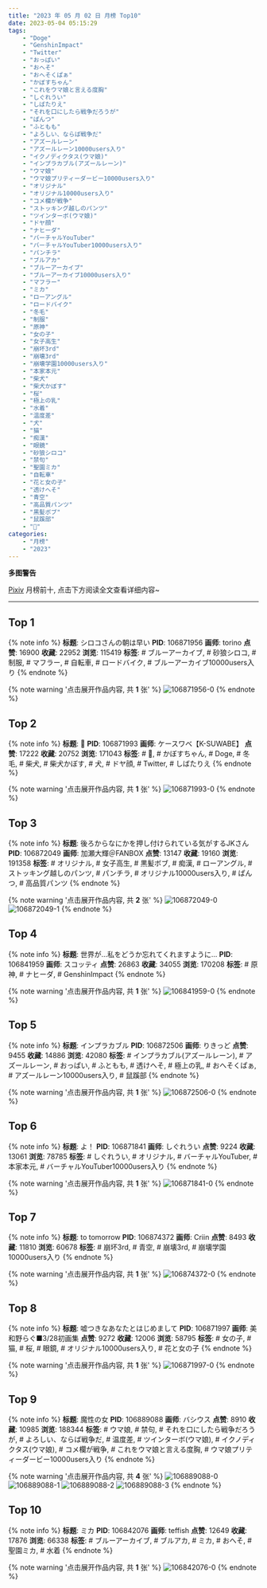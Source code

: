 ```yaml
---
title: "2023 年 05 月 02 日 月榜 Top10"
date: 2023-05-04 05:15:29
tags:
    - "Doge"
    - "GenshinImpact"
    - "Twitter"
    - "おっぱい"
    - "おへそ"
    - "おへそくぱぁ"
    - "かぼすちゃん"
    - "これをウマ娘と言える度胸"
    - "しぐれうい"
    - "しばたりえ"
    - "それを口にしたら戦争だろうが"
    - "ぱんつ"
    - "ふともも"
    - "よろしい、ならば戦争だ"
    - "アズールレーン"
    - "アズールレーン10000users入り"
    - "イクノディクタス(ウマ娘)"
    - "インプラカブル(アズールレーン)"
    - "ウマ娘"
    - "ウマ娘プリティーダービー10000users入り"
    - "オリジナル"
    - "オリジナル10000users入り"
    - "コメ欄が戦争"
    - "ストッキング越しのパンツ"
    - "ツインターボ(ウマ娘)"
    - "ドヤ顔"
    - "ナヒーダ"
    - "バーチャルYouTuber"
    - "バーチャルYouTuber10000users入り"
    - "パンチラ"
    - "ブルアカ"
    - "ブルーアーカイブ"
    - "ブルーアーカイブ10000users入り"
    - "マフラー"
    - "ミカ"
    - "ローアングル"
    - "ロードバイク"
    - "冬毛"
    - "制服"
    - "原神"
    - "女の子"
    - "女子高生"
    - "崩坏3rd"
    - "崩壊3rd"
    - "崩壊学園10000users入り"
    - "本家本元"
    - "柴犬"
    - "柴犬かぼす"
    - "桜"
    - "極上の乳"
    - "水着"
    - "温度差"
    - "犬"
    - "猫"
    - "痴漢"
    - "眼鏡"
    - "砂狼シロコ"
    - "禁句"
    - "聖園ミカ"
    - "自転車"
    - "花と女の子"
    - "透けへそ"
    - "青空"
    - "高品質パンツ"
    - "黒髪ボブ"
    - "鼠蹊部"
    - "🐶"
categories:
    - "月榜"
    - "2023"
---
```


<i class="fa fa-triangle-exclamation"></i>**多图警告**<i class="fa fa-triangle-exclamation"></i>

[Pixiv](https://www.pixiv.net/) 月榜前十, 点击下方阅读全文查看详细内容~

<!-- more -->

---

## Top 1

{% note info %}
**标题**: シロコさんの朝は早い
**PID**: 106871956 **画师**: torino
**点赞**: 16900 **收藏**: 22952 **浏览**: 115419
**标签**: # ブルーアーカイブ, # 砂狼シロコ, # 制服, # マフラー, # 自転車, # ロードバイク, # ブルーアーカイブ10000users入り
{% endnote %}

{% note warning '点击展开作品内容, 共 **1** 张' %}
![106871956-0](https://i.pixiv.re/img-original/img/2023/04/05/18/13/03/106871956_p0.jpg)
{% endnote %}

## Top 2

{% note info %}
**标题**: 🐶
**PID**: 106871993 **画师**: ケースワベ【K-SUWABE】
**点赞**: 17222 **收藏**: 20752 **浏览**: 171043
**标签**: # 🐶, # かぼすちゃん, # Doge, # 冬毛, # 柴犬, # 柴犬かぼす, # 犬, # ドヤ顔, # Twitter, # しばたりえ
{% endnote %}

{% note warning '点击展开作品内容, 共 **1** 张' %}
![106871993-0](https://i.pixiv.re/img-original/img/2023/04/05/00/01/04/106871993_p0.jpg)
{% endnote %}

## Top 3

{% note info %}
**标题**: 後ろからなにかを押し付けられている気がするJKさん
**PID**: 106872049 **画师**: 加瀬大輝＠FANBOX
**点赞**: 13147 **收藏**: 19160 **浏览**: 191358
**标签**: # オリジナル, # 女子高生, # 黒髪ボブ, # 痴漢, # ローアングル, # ストッキング越しのパンツ, # パンチラ, # オリジナル10000users入り, # ぱんつ, # 高品質パンツ
{% endnote %}

{% note warning '点击展开作品内容, 共 **2** 张' %}
![106872049-0](https://i.pixiv.re/img-original/img/2023/04/05/00/01/29/106872049_p0.jpg)
![106872049-1](https://i.pixiv.re/img-original/img/2023/04/05/00/01/29/106872049_p1.jpg)
{% endnote %}

## Top 4

{% note info %}
**标题**: 世界が…私をどうか忘れてくれますように…
**PID**: 106841959 **画师**: スコッティ
**点赞**: 26863 **收藏**: 34055 **浏览**: 170208
**标签**: # 原神, # ナヒーダ, # GenshinImpact
{% endnote %}

{% note warning '点击展开作品内容, 共 **1** 张' %}
![106841959-0](https://i.pixiv.re/img-original/img/2023/04/04/00/00/27/106841959_p0.jpg)
{% endnote %}

## Top 5

{% note info %}
**标题**: インプラカブル
**PID**: 106872506 **画师**: りきっど
**点赞**: 9455 **收藏**: 14886 **浏览**: 42080
**标签**: # インプラカブル(アズールレーン), # アズールレーン, # おっぱい, # ふともも, # 透けへそ, # 極上の乳, # おへそくぱぁ, # アズールレーン10000users入り, # 鼠蹊部
{% endnote %}

{% note warning '点击展开作品内容, 共 **1** 张' %}
![106872506-0](https://i.pixiv.re/img-original/img/2023/04/05/00/10/43/106872506_p0.png)
{% endnote %}

## Top 6

{% note info %}
**标题**: よ！
**PID**: 106871841 **画师**: しぐれうい
**点赞**: 9224 **收藏**: 13061 **浏览**: 78785
**标签**: # しぐれうい, # オリジナル, # バーチャルYouTuber, # 本家本元, # バーチャルYouTuber10000users入り
{% endnote %}

{% note warning '点击展开作品内容, 共 **1** 张' %}
![106871841-0](https://i.pixiv.re/img-original/img/2023/04/05/00/00/02/106871841_p0.jpg)
{% endnote %}

## Top 7

{% note info %}
**标题**: to tomorrow
**PID**: 106874372 **画师**: Criin
**点赞**: 8493 **收藏**: 11810 **浏览**: 60678
**标签**: # 崩坏3rd, # 青空, # 崩壊3rd, # 崩壊学園10000users入り
{% endnote %}

{% note warning '点击展开作品内容, 共 **1** 张' %}
![106874372-0](https://i.pixiv.re/img-original/img/2023/04/05/01/08/10/106874372_p0.jpg)
{% endnote %}

## Top 8

{% note info %}
**标题**: 嘘つきなあなたとはじめまして
**PID**: 106871997 **画师**: 美和野らぐ■3/28初画集
**点赞**: 9272 **收藏**: 12006 **浏览**: 58795
**标签**: # 女の子, # 猫, # 桜, # 眼鏡, # オリジナル10000users入り, # 花と女の子
{% endnote %}

{% note warning '点击展开作品内容, 共 **1** 张' %}
![106871997-0](https://i.pixiv.re/img-original/img/2023/04/05/00/01/06/106871997_p0.png)
{% endnote %}

## Top 9

{% note info %}
**标题**: 魔性の女
**PID**: 106889088 **画师**: バシウス
**点赞**: 8910 **收藏**: 10985 **浏览**: 188344
**标签**: # ウマ娘, # 禁句, # それを口にしたら戦争だろうが, # よろしい、ならば戦争だ, # 温度差, # ツインターボ(ウマ娘), # イクノディクタス(ウマ娘), # コメ欄が戦争, # これをウマ娘と言える度胸, # ウマ娘プリティーダービー10000users入り
{% endnote %}

{% note warning '点击展开作品内容, 共 **4** 张' %}
![106889088-0](https://i.pixiv.re/img-original/img/2023/04/05/17/04/21/106889088_p0.jpg)
![106889088-1](https://i.pixiv.re/img-original/img/2023/04/05/17/04/21/106889088_p1.jpg)
![106889088-2](https://i.pixiv.re/img-original/img/2023/04/05/17/04/21/106889088_p2.jpg)
![106889088-3](https://i.pixiv.re/img-original/img/2023/04/05/17/04/21/106889088_p3.jpg)
{% endnote %}

## Top 10

{% note info %}
**标题**: ミカ
**PID**: 106842076 **画师**: teffish
**点赞**: 12649 **收藏**: 17876 **浏览**: 66338
**标签**: # ブルーアーカイブ, # ブルアカ, # ミカ, # おへそ, # 聖園ミカ, # 水着
{% endnote %}

{% note warning '点击展开作品内容, 共 **1** 张' %}
![106842076-0](https://i.pixiv.re/img-original/img/2023/04/04/00/01/10/106842076_p0.jpg)
{% endnote %}
